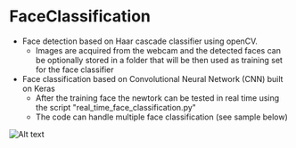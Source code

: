 # FaceClassification
- Face detection based on Haar cascade classifier using openCV.
	- Images are acquired from the webcam and the detected faces can be optionally stored in a folder that will be then used as training set for the face classifier
- Face classification based on Convolutional Neural Network (CNN) built on Keras
	- After the training face the newtork can be tested in real time using the script "real_time_face_classification.py"
	- The code can handle multiple face classification (see sample below)

![Alt text](/Users/albertolanaro/Dropbox/Coding/GitHub/Face_classification/screenshots?raw=true "Real-time multiple face classification example")
